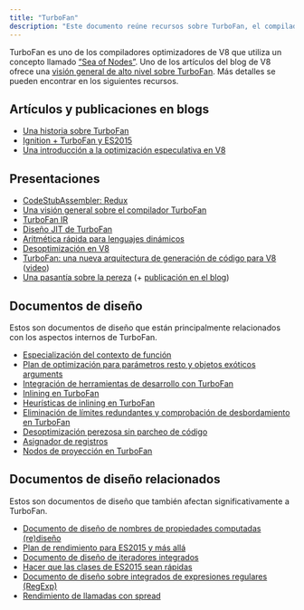 ```yaml
---
title: "TurboFan"
description: "Este documento reúne recursos sobre TurboFan, el compilador optimizador de V8."
---
```

TurboFan es uno de los compiladores optimizadores de V8 que utiliza un concepto llamado [“Sea of Nodes”](https://darksi.de/d.sea-of-nodes/). Uno de los artículos del blog de V8 ofrece una [visión general de alto nivel sobre TurboFan](/blog/turbofan-jit). Más detalles se pueden encontrar en los siguientes recursos.

## Artículos y publicaciones en blogs

- [Una historia sobre TurboFan](https://benediktmeurer.de/2017/03/01/v8-behind-the-scenes-february-edition)
- [Ignition + TurboFan y ES2015](https://benediktmeurer.de/2016/11/25/v8-behind-the-scenes-november-edition)
- [Una introducción a la optimización especulativa en V8](https://ponyfoo.com/articles/an-introduction-to-speculative-optimization-in-v8)

## Presentaciones

- [CodeStubAssembler: Redux](https://docs.google.com/presentation/d/1u6bsgRBqyVY3RddMfF1ZaJ1hWmqHZiVMuPRw_iKpHlY)
- [Una visión general sobre el compilador TurboFan](https://docs.google.com/presentation/d/1H1lLsbclvzyOF3IUR05ZUaZcqDxo7_-8f4yJoxdMooU/edit)
- [TurboFan IR](https://docs.google.com/presentation/d/1Z9iIHojKDrXvZ27gRX51UxHD-bKf1QcPzSijntpMJBM)
- [Diseño JIT de TurboFan](https://docs.google.com/presentation/d/1sOEF4MlF7LeO7uq-uThJSulJlTh--wgLeaVibsbb3tc)
- [Aritmética rápida para lenguajes dinámicos](https://docs.google.com/a/google.com/presentation/d/1wZVIqJMODGFYggueQySdiA3tUYuHNMcyp_PndgXsO1Y)
- [Desoptimización en V8](https://docs.google.com/presentation/d/1Z6oCocRASCfTqGq1GCo1jbULDGS-w-nzxkbVF7Up0u0)
- [TurboFan: una nueva arquitectura de generación de código para V8](https://docs.google.com/presentation/d/1_eLlVzcj94_G4r9j9d_Lj5HRKFnq6jgpuPJtnmIBs88) ([video](https://www.youtube.com/watch?v=M1FBosB5tjM))
- [Una pasantía sobre la pereza](https://docs.google.com/presentation/d/1AVu1wiz6Deyz1MDlhzOWZDRn6g_iFkcqsGce1F23i-M) (+ [publicación en el blog](/blog/lazy-unlinking))

## Documentos de diseño

Estos son documentos de diseño que están principalmente relacionados con los aspectos internos de TurboFan.

- [Especialización del contexto de función](https://docs.google.com/document/d/1CJbBtqzKmQxM1Mo4xU0ENA7KXqb1YzI6HQU8qESZ9Ic)
- [Plan de optimización para parámetros resto y objetos exóticos arguments](https://docs.google.com/document/d/1DvDx3Xursn1ViV5k4rT4KB8HBfBb2GdUy3wzNfJWcKM)
- [Integración de herramientas de desarrollo con TurboFan](https://docs.google.com/document/d/1zl0IA7dbPffvPPkaCmLVPttq4BYIfAe2Qy8sapkYgRE)
- [Inlining en TurboFan](https://docs.google.com/document/d/1l-oZOW3uU4kSAHccaMuUMl_RCwuQC526s0hcNVeAM1E)
- [Heurísticas de inlining en TurboFan](https://docs.google.com/document/d/1VoYBhpDhJC4VlqMXCKvae-8IGuheBGxy32EOgC2LnT8)
- [Eliminación de límites redundantes y comprobación de desbordamiento en TurboFan](https://docs.google.com/document/d/1R7-BIUnIKFzqki0jR4SfEZb3XmLafa04DLDrqhxgZ9U)
- [Desoptimización perezosa sin parcheo de código](https://docs.google.com/document/d/1ELgd71B6iBaU6UmZ_lvwxf_OrYYnv0e4nuzZpK05-pg)
- [Asignador de registros](https://docs.google.com/document/d/1aeUugkWCF1biPB4tTZ2KT3mmRSDV785yWZhwzlJe5xY)
- [Nodos de proyección en TurboFan](https://docs.google.com/document/d/1C9P8T98P1T_r2ymuUFz2jFWLUL7gbb6FnAaRjabuOMY/edit)

## Documentos de diseño relacionados

Estos son documentos de diseño que también afectan significativamente a TurboFan.

- [Documento de diseño de nombres de propiedades computadas (re)diseño](https://docs.google.com/document/d/1eH1R6_C3lRrLtXKw0jNqAsqJ3cBecrqqvfRzLpfq7VE)
- [Plan de rendimiento para ES2015 y más allá](https://docs.google.com/document/d/1EA9EbfnydAmmU_lM8R_uEMQ-U_v4l9zulePSBkeYWmY)
- [Documento de diseño de iteradores integrados](https://docs.google.com/document/d/13z1fvRVpe_oEroplXEEX0a3WK94fhXorHjcOMsDmR-8)
- [Hacer que las clases de ES2015 sean rápidas](https://docs.google.com/document/d/1iCdbXuGVV8BK750wmP32eF4sCrnZ8y3Qlz0JiaLh9j8)
- [Documento de diseño sobre integrados de expresiones regulares (RegExp)](https://docs.google.com/document/d/1MuqFjsfaRPL2ZqzVoeMRqtcAmcJSwmHljTbRIctVVUk)
- [Rendimiento de llamadas con spread](https://docs.google.com/document/d/1DWPizOSKqHhSJ7bdEI0HIVnner84xToEKUYqgXm3g30)
